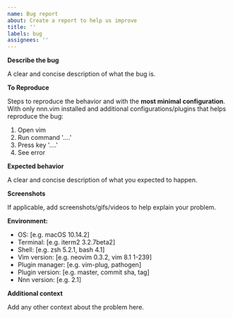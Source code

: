```yaml
---
name: Bug report
about: Create a report to help us improve
title: ''
labels: bug
assignees: ''
---
```


**Describe the bug**

A clear and concise description of what the bug is.

**To Reproduce**

Steps to reproduce the behavior and with the **most minimal configuration**.
With only nnn.vim installed and additional configurations/plugins that helps reproduce the bug:

1. Open vim
2. Run command '....'
3. Press key '....'
4. See error

**Expected behavior**

A clear and concise description of what you expected to happen.

**Screenshots**

If applicable, add screenshots/gifs/videos to help explain your problem.

**Environment:**

- OS: [e.g. macOS 10.14.2]
- Terminal: [e.g. iterm2 3.2.7beta2]
- Shell: [e.g. zsh 5.2.1, bash 4.1]
- Vim version: [e.g. neovim 0.3.2, vim 8.1 1-239]
- Plugin manager: [e.g. vim-plug, pathogen]
- Plugin version: [e.g. master, commit sha, tag]
- Nnn version: [e.g. 2.1]

**Additional context**

Add any other context about the problem here.
